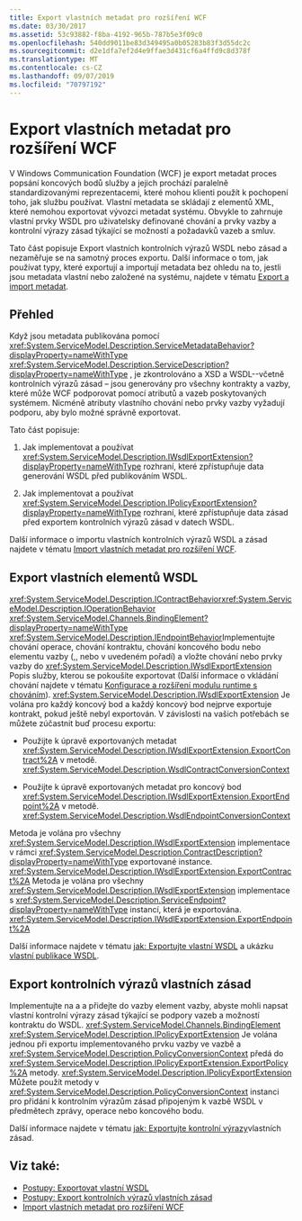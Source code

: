 ```yaml
---
title: Export vlastních metadat pro rozšíření WCF
ms.date: 03/30/2017
ms.assetid: 53c93882-f8ba-4192-965b-787b5e3f09c0
ms.openlocfilehash: 540dd9011be83d349495a0b05283b83f3d55dc2c
ms.sourcegitcommit: d2e1dfa7ef2d4e9ffae3d431cf6a4ffd9c8d378f
ms.translationtype: MT
ms.contentlocale: cs-CZ
ms.lasthandoff: 09/07/2019
ms.locfileid: "70797192"
---
```

# <a name="exporting-custom-metadata-for-a-wcf-extension"></a>Export vlastních metadat pro rozšíření WCF
V Windows Communication Foundation (WCF) je export metadat proces popsání koncových bodů služby a jejich prochází paralelně standardizovanými reprezentacemi, které mohou klienti použít k pochopení toho, jak službu používat. Vlastní metadata se skládají z elementů XML, které nemohou exportovat vývozci metadat systému. Obvykle to zahrnuje vlastní prvky WSDL pro uživatelsky definované chování a prvky vazby a kontrolní výrazy zásad týkající se možností a požadavků vazeb a smluv.  
  
 Tato část popisuje Export vlastních kontrolních výrazů WSDL nebo zásad a nezaměřuje se na samotný proces exportu. Další informace o tom, jak používat typy, které exportují a importují metadata bez ohledu na to, jestli jsou metadata vlastní nebo založené na systému, najdete v tématu [Export a import metadat](../feature-details/exporting-and-importing-metadata.md).  
  
## <a name="overview"></a>Přehled  
 Když jsou metadata publikována pomocí <xref:System.ServiceModel.Description.ServiceMetadataBehavior?displayProperty=nameWithType> <xref:System.ServiceModel.Description.ServiceDescription?displayProperty=nameWithType> , je zkontrolováno a XSD a WSDL--včetně kontrolních výrazů zásad – jsou generovány pro všechny kontrakty a vazby, které může WCF podporovat pomocí atributů a vazeb poskytovaných systémem. Nicméně atributy vlastního chování nebo prvky vazby vyžadují podporu, aby bylo možné správně exportovat.  
  
 Tato část popisuje:  
  
1. Jak implementovat a používat <xref:System.ServiceModel.Description.IWsdlExportExtension?displayProperty=nameWithType> rozhraní, které zpřístupňuje data generování WSDL před publikováním WSDL.  
  
2. Jak implementovat a používat <xref:System.ServiceModel.Description.IPolicyExportExtension?displayProperty=nameWithType> rozhraní, které zpřístupňuje data zásad před exportem kontrolních výrazů zásad v datech WSDL.  
  
 Další informace o importu vlastních kontrolních výrazů WSDL a zásad najdete v tématu [Import vlastních metadat pro rozšíření WCF](importing-custom-metadata-for-a-wcf-extension.md).  
  
## <a name="exporting-custom-wsdl-elements"></a>Export vlastních elementů WSDL  
 <xref:System.ServiceModel.Description.IContractBehavior><xref:System.ServiceModel.Description.IOperationBehavior> <xref:System.ServiceModel.Channels.BindingElement?displayProperty=nameWithType> <xref:System.ServiceModel.Description.IEndpointBehavior>Implementujte chování operace, chování kontraktu, chování koncového bodu nebo elementu vazby (,, nebo v uvedeném pořadí) a vložte chování nebo prvky vazby do <xref:System.ServiceModel.Description.IWsdlExportExtension> Popis služby, kterou se pokoušíte exportovat (Další informace o vkládání chování najdete v tématu [Konfigurace a rozšíření modulu runtime s chováním](configuring-and-extending-the-runtime-with-behaviors.md)). <xref:System.ServiceModel.Description.IWsdlExportExtension> Je volána pro každý koncový bod a každý koncový bod nejprve exportuje kontrakt, pokud ještě nebyl exportován. V závislosti na vašich potřebách se můžete zúčastnit buď procesu exportu:  
  
- Použijte k úpravě exportovaných metadat <xref:System.ServiceModel.Description.IWsdlExportExtension.ExportContract%2A> v metodě. <xref:System.ServiceModel.Description.WsdlContractConversionContext>  
  
- Použijte k úpravě exportovaných metadat pro koncový bod <xref:System.ServiceModel.Description.IWsdlExportExtension.ExportEndpoint%2A> v metodě. <xref:System.ServiceModel.Description.WsdlEndpointConversionContext>  
  
 Metoda je volána pro všechny <xref:System.ServiceModel.Description.IWsdlExportExtension> implementace v rámci <xref:System.ServiceModel.Description.ContractDescription?displayProperty=nameWithType> exportované instance. <xref:System.ServiceModel.Description.IWsdlExportExtension.ExportContract%2A>  Metoda je volána pro všechny <xref:System.ServiceModel.Description.IWsdlExportExtension> implementace s <xref:System.ServiceModel.Description.ServiceEndpoint?displayProperty=nameWithType> instancí, která je exportována. <xref:System.ServiceModel.Description.IWsdlExportExtension.ExportEndpoint%2A>  
  
 Další informace najdete v tématu [jak: Exportujte vlastní WSDL](how-to-export-custom-wsdl.md) a ukázku [vlastní publikace WSDL](../samples/custom-wsdl-publication.md).  
  
## <a name="exporting-custom-policy-assertions"></a>Export kontrolních výrazů vlastních zásad  
 Implementujte na a a přidejte do vazby element vazby, abyste mohli napsat vlastní kontrolní výrazy zásad týkající se podpory vazeb a možností kontraktu do WSDL. <xref:System.ServiceModel.Channels.BindingElement> <xref:System.ServiceModel.Description.IPolicyExportExtension> Je volána jednou při exportu implementovaného prvku vazby ve vazbě a <xref:System.ServiceModel.Description.PolicyConversionContext> předá do <xref:System.ServiceModel.Description.IPolicyExportExtension.ExportPolicy%2A> metody. <xref:System.ServiceModel.Description.IPolicyExportExtension> Můžete použít metody v <xref:System.ServiceModel.Description.PolicyConversionContext> instanci pro přidání k kontrolním výrazům zásad připojeným k vazbě WSDL v předmětech zprávy, operace nebo koncového bodu.  
  
 Další informace najdete v tématu [jak: Exportujte kontrolní výrazy](how-to-export-custom-policy-assertions.md)vlastních zásad.  
  
## <a name="see-also"></a>Viz také:

- [Postupy: Exportovat vlastní WSDL](how-to-export-custom-wsdl.md)
- [Postupy: Export kontrolních výrazů vlastních zásad](how-to-export-custom-policy-assertions.md)
- [Import vlastních metadat pro rozšíření WCF](importing-custom-metadata-for-a-wcf-extension.md)
